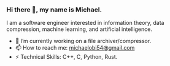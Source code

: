 ### Hi there 👋, my name is Michael.
I am a software engineer interested in information theory, data compression, machine learning, and artificial intelligence.
- 🔭 I’m currently working on a file archiver/compressor.
- 📫 How to reach me: michaelobi54@gmail.com
- ⚡ Technical Skills: C++, C, Python, Rust.
